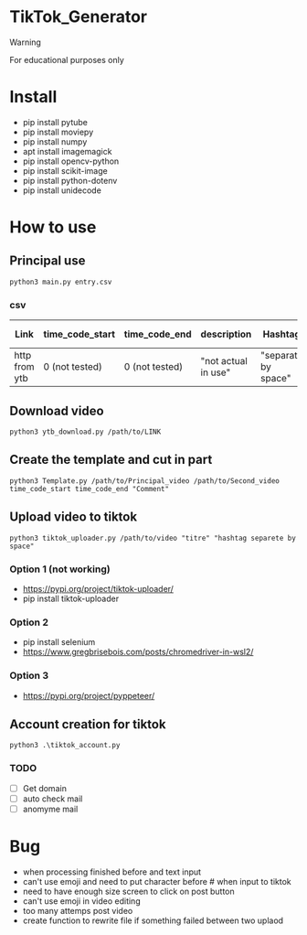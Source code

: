 # TikTok_Generator

> [!WARNING] 
> For educational purposes only

# Install
- pip install pytube
- pip install moviepy
- pip install numpy
- apt install imagemagick 
- pip install opencv-python
- pip install scikit-image
- pip install python-dotenv
- pip install unidecode

# How to use
## Principal use
```
python3 main.py entry.csv
```
### csv
| Link | time_code_start | time_code_end | description | Hashtag | on screen message
| ------------- | ------------- | ------------- | ------------- | ------------- | ------------- |
| http from ytb  | 0 (not tested)  | 0 (not tested)  | "not actual in use"  | "separate by space"  | "max 25 characters"  |
## Download video
```
python3 ytb_download.py /path/to/LINK
```
## Create the template and cut in part
```
python3 Template.py /path/to/Principal_video /path/to/Second_video time_code_start time_code_end "Comment" 
```
## Upload video to tiktok
```
python3 tiktok_uploader.py /path/to/video "titre" "hashtag separete by space"
```
### Option 1 (not working)
- https://pypi.org/project/tiktok-uploader/
- pip install tiktok-uploader

### Option 2
- pip install selenium
- https://www.gregbrisebois.com/posts/chromedriver-in-wsl2/

### Option 3
- https://pypi.org/project/pyppeteer/

## Account creation for tiktok
```
python3 .\tiktok_account.py
```
### TODO
- [ ] Get domain
- [ ] auto check mail
- [ ] anomyme mail

# Bug
- when processing finished before and text input
- can't use emoji and need to put character before # when input to tiktok
- need to have enough size screen to click on post button
- can't use emoji in video editing
- too many attemps post video
- create function to rewrite file if something failed between two uplaod